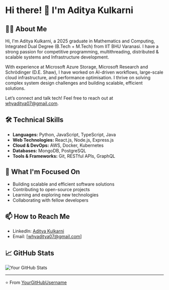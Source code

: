 # Hi there! 👋 I'm Aditya Kulkarni

## 👨‍💻 About Me
Hi, I'm Aditya Kulkarni, a 2025 graduate in Mathematics and Computing, Integrated Dual Degree (B.Tech + M.Tech) from IIT BHU Varanasi. I have a strong passion for competitive programming, multithreading, distributed & scalable systems and Infrastructure development.

With experience at Microsoft Azure Storage, Microsoft Research and Schrödinger (D.E. Shaw), I have worked on AI-driven workflows, large-scale cloud infrastructure, and performance optimisation. I thrive on solving complex system design challenges and building scalable, efficient solutions.

Let’s connect and talk tech! Feel free to reach out at whyaditya07@gmail.com.

## 🛠 Technical Skills
- **Languages:** Python, JavaScript, TypeScript, Java
- **Web Technologies:** React.js, Node.js, Express.js
- **Cloud & DevOps:** AWS, Docker, Kubernetes
- **Databases:** MongoDB, PostgreSQL
- **Tools & Frameworks:** Git, RESTful APIs, GraphQL

## 🎯 What I'm Focused On
- Building scalable and efficient software solutions
- Contributing to open-source projects
- Learning and exploring new technologies
- Collaborating with fellow developers

## 📫 How to Reach Me
- LinkedIn: [Aditya Kulkarni](https://www.linkedin.com/in/aditya-kulkarni07/)
- Email: [whyaditya07@gmail.com]

## 📈 GitHub Stats
![Your GitHub Stats](https://github-readme-stats.vercel.app/api?username=YourGitHubUsername&show_icons=true&theme=radical)

---
⭐️ From [YourGitHubUsername](https://github.com/Adityyyaaa)
